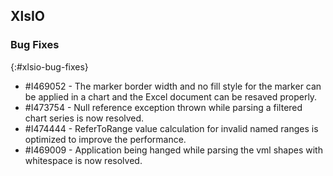 ## XlsIO

### Bug Fixes
{:#xlsio-bug-fixes}

* \#I469052 - The marker border width and no fill style for the marker can be applied in a chart and the Excel document can be resaved properly.
* \#I473754 - Null reference exception thrown while parsing a filtered chart series is now resolved.
* \#I474444 - ReferToRange value calculation for invalid named ranges is optimized to improve the performance.
* \#I469009 - Application being hanged while parsing the vml shapes with whitespace is now resolved.